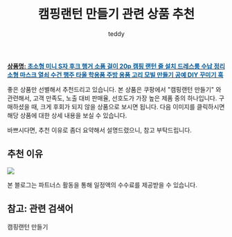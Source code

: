 ﻿---
layout: post
title:  "캠핑랜턴 만들기 관련 상품 추천"
author: teddy
categories: [ 가구/인테리어 ]
tags: [캠핑랜턴 만들기]
image: https://static.coupangcdn.com/image/vendor_inventory/9192/33ff87462b5ca4fd956aa3833a3c40b85ab22b4ad3f040b4db4bfdba6f3b.jpg 
description: "쿠팡에서 캠핑랜턴 만들기 관련 상품으로 가장 고객 선호도가 높은 제품 중 하나입니다."
---

<a href="https://link.coupang.com/re/AFFSDP?lptag=AF3256674&pageKey=6027767381&itemId=10980884324&vendorItemId=84026057323&traceid=V0-153-de95049d26df094a&requestid=20221223014616456172810"><b>상품명: <font color='#01579B'>초소형 미니 S자 후크 행거 소품 걸이 20p 캠핑 랜턴 줄 설치 드레스룸 수납 정리 소형 마스크 열쇠 수건 행주 타올 학용품 주방 용품 고리 모빌 만들기 공예 DIY 꾸미기 훅</font></b></a>

좋은 상품만 선별해서 추천드리고 있습니다.
본 상품은 쿠팡에서 "캠핑랜턴 만들기" 와 관련해서, 고객 만족도, 노출 대비 판매율, 선호도가 가장 높은 제품 중의 하나입니다.
구매하셨을 때, 크게 후회가 되지 않을 상품으로 보시면 됩니다. 
다음 이미지를 클릭하시면 해당 상품에 대한 상세 내용을 보실 수 있습니다.

바쁘시다면, 추천 이유로 좀더 요약해서 설명드렸으니, 참고 부탁드립니다.

## 추천 이유 

<a href="https://link.coupang.com/re/AFFSDP?lptag=AF3256674&pageKey=6027767381&itemId=10980884324&vendorItemId=84026057323&traceid=V0-153-de95049d26df094a&requestid=20221223014616456172810"><img src="https://link.coupang.com/re/AFFSDP?lptag=AF3256674&pageKey=6027767381&itemId=10980884324&vendorItemId=84026057323&traceid=V0-153-de95049d26df094a&requestid=20221223014616456172810"></a> 

본 블로그는 파트너스 활동을 통해 일정액의 수수료를 제공받을 수 있습니다.

## 참고: 관련 검색어    
캠핑랜턴 만들기